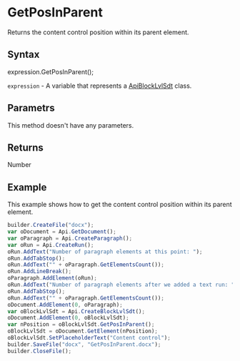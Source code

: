 # GetPosInParent

Returns the content control position within its parent element.

## Syntax

expression.GetPosInParent();

`expression` - A variable that represents a [ApiBlockLvlSdt](../ApiBlockLvlSdt.md) class.

## Parametrs

This method doesn't have any parameters.

## Returns

Number

## Example

This example shows how to get the content control position within its parent element.

```javascript
builder.CreateFile("docx");
var oDocument = Api.GetDocument();
var oParagraph = Api.CreateParagraph();
var oRun = Api.CreateRun();
oRun.AddText("Number of paragraph elements at this point: ");
oRun.AddTabStop();
oRun.AddText("" + oParagraph.GetElementsCount());
oRun.AddLineBreak();
oParagraph.AddElement(oRun);
oRun.AddText("Number of paragraph elements after we added a text run: ");
oRun.AddTabStop();
oRun.AddText("" + oParagraph.GetElementsCount());
oDocument.AddElement(0, oParagraph);
var oBlockLvlSdt = Api.CreateBlockLvlSdt();
oDocument.AddElement(0, oBlockLvlSdt);
var nPosition = oBlockLvlSdt.GetPosInParent();
oBlockLvlSdt = oDocument.GetElement(nPosition);
oBlockLvlSdt.SetPlaceholderText("Content control");
builder.SaveFile("docx", "GetPosInParent.docx");
builder.CloseFile();
```